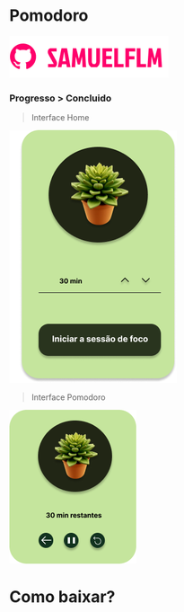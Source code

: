 # Pomodoro

<!---Esses são exemplos. Veja https:/shields.io para outras pessoas ou para personalizar este conjunto de escudos. Você pode querer incluir dependências, status do projeto e informações de licença aqui--->

<img src="img/logo.png" alt="logo_samuelflm">


### Progresso > Concluido

> Interface Home

<img src="img/home.png" alt="logo_samuelflm">

> Interface Pomodoro

<img src="img/pomodoro.png" alt="logo_samuelflm">


# Como baixar? 
